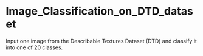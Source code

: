 # Image_Classification_on_DTD_dataset
Input one image from the Describable Textures Dataset (DTD) and classify it into one of 20 classes.
